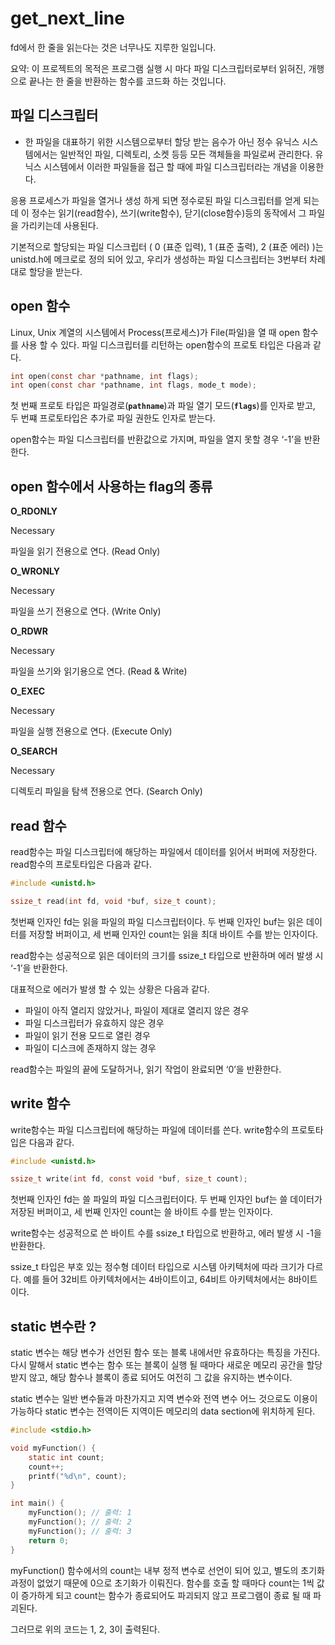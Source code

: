 # get_next_line
fd에서 한 줄을 읽는다는 것은 너무나도 지루한 일입니다.

요약: 이 프로젝트의 목적은 프로그램 실행 시 마다 파일 디스크립터로부터 읽혀진, 개행으로 끝나는 한 줄을 반환하는 함수를 코드화 하는 것입니다.

## 파일 디스크립터
- 한 파일을 대표하기 위한 시스템으로부터 할당 받는 음수가 아닌 정수
유닉스 시스템에서는 일반적인 파일, 디렉토리, 소켓 등등 모든 객체들을 파일로써 관리한다. 유닉스 시스템에서 이러한 파일들을 접근 할 때에 파일 디스크립터라는 개념을 이용한다.

응용 프로세스가 파일을 열거나 생성 하게 되면 정수로된 파일 디스크립터를 얻게 되는데 이 정수는 읽기(read함수), 쓰기(write함수), 닫기(close함수)등의 동작에서 그 파일을 가리키는데 사용된다.

기본적으로 할당되는 파일 디스크립터 ( 0 (표준 입력), 1 (표준 출력), 2 (표준 에러) )는 unistd.h에 메크로로 정의 되어 있고, 우리가 생성하는 파일 디스크립터는 3번부터 차례대로 할당을 받는다.

## open 함수

Linux, Unix 계열의 시스템에서 Process(프로세스)가 File(파일)을 열 때 open 함수를 사용 할 수 있다. 파일 디스크립터를 리턴하는 open함수의 프로토 타입은 다음과 같다.

```c
int open(const char *pathname, int flags);
int open(const char *pathname, int flags, mode_t mode);
```

첫 번째 프로토 타입은 파일경로(**`pathname`**)과 파일 열기 모드(**`flags`**)를 인자로 받고, 두 번쨰 프로토타입은 추가로 파일 권한도 인자로 받는다.

open함수는 파일 디스크립터를 반환값으로 가지며, 파일을 열지 못할 경우 ‘-1’을 반환한다.

## open 함수에서 사용하는 flag의 종류

**O_RDONLY**

Necessary

파일을 읽기 전용으로 연다. (Read Only)

**O_WRONLY**

Necessary

파일을 쓰기 전용으로 연다. (Write Only)

**O_RDWR**

Necessary

파일을 쓰기와 읽기용으로 연다. (Read & Write)

**O_EXEC**

Necessary

파일을 실행 전용으로 연다. (Execute Only)

**O_SEARCH**

Necessary

디렉토리 파일을 탐색 전용으로 연다. (Search Only)

## read 함수

read함수는 파일 디스크립터에 해당하는 파일에서 데이터를 읽어서 버퍼에 저장한다. read함수의 프로토타입은 다음과 같다.

```c
#include <unistd.h>

ssize_t read(int fd, void *buf, size_t count);
```

첫번째 인자인 fd는 읽을 파일의 파일 디스크립터이다. 두 번째 인자인 buf는 읽은 데이터를 저장할 버퍼이고, 세 번째 인자인 count는 읽을 최대 바이트 수를 받는 인자이다.

read함수는 성공적으로 읽은 데이터의 크기를 ssize_t 타입으로 반환하며 에러 발생 시 ‘-1’을 반환한다.

대표적으로 에러가 발생 할 수 있는 상황은 다음과 같다.

- 파일이 아직 열리지 않았거나, 파일이 제대로 열리지 않은 경우
- 파일 디스크립터가 유효하지 않은 경우
- 파일이 읽기 전용 모드로 열린 경우
- 파일이 디스크에 존재하지 않는 경우

read함수는 파일의 끝에 도달하거나, 읽기 작업이 완료되면 ‘0’을 반환한다.

## write 함수

write함수는 파일 디스크립터에 해당하는 파일에 데이터를 쓴다. write함수의 프로토타입은 다음과 같다.

```c
#include <unistd.h>

ssize_t write(int fd, const void *buf, size_t count);
```

첫번째 인자인 fd는 쓸 파일의 파일 디스크립터이다. 두 번째 인자인 buf는 쓸 데이터가 저장된 버퍼이고,  세 번째 인자인 count는 쓸 바이트 수를 받는 인자이다.

write함수는 성공적으로 쓴 바이트 수를 ssize_t 타입으로 반환하고, 에러 발생 시 -1을 반환한다.

ssize_t 타입은 부호 있는 정수형 데이터 타입으로 시스템 아키텍처에 따라 크기가 다르다. 예를 들어 32비트 아키텍처에서는 4바이트이고, 64비트 아키텍처에서는 8바이트이다.


## static 변수란 ?
static 변수는 해당 변수가 선언된 함수 또는 블록 내에서만 유효하다는 특징을 가진다. 다시 말해서 static 변수는 함수 또는 블록이 실행 될 때마다 새로운 메모리 공간을 할당 받지 않고, 해당 함수나 블록이 종료 되어도 여전히 그 값을 유지하는 변수이다.

static 변수는 일반 변수들과 마찬가지고 지역 변수와 전역 변수 어느 것으로도 이용이 가능하다 static 변수는 전역이든 지역이든 메모리의 data section에 위치하게 된다.

```c
#include <stdio.h>

void myFunction() {
    static int count;
    count++;
    printf("%d\n", count);
}

int main() {
    myFunction(); // 출력: 1
    myFunction(); // 출력: 2
    myFunction(); // 출력: 3
    return 0;
}
```
myFunction() 함수에서의 count는 내부 정적 변수로 선언이 되어 있고, 별도의 초기화 과정이 없었기 때문에 0으로 초기화가 이뤄진다. 함수를 호출 할 때마다 count는 1씩 값이 증가하게 되고 count는 함수가 종료되어도 파괴되지 않고 프로그램이 종료 될 때 파괴된다.

그러므로 위의 코드는 1, 2, 3이 출력된다.
